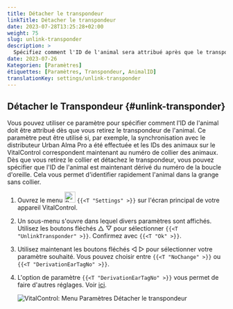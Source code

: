 ```yaml
---
title: Détacher le transpondeur
linkTitle: Détacher le transpondeur
date: 2023-07-28T13:25:28+02:00
weight: 75
slug: unlink-transponder
description: >
  Spécifiez comment l'ID de l'animal sera attribué après que le transpondeur a été détaché.
date: 2023-07-26
Kategorien: [Paramètres]
étiquettes: [Paramètres, Transpondeur, AnimalID]
translationKey: settings/unlink-transponder
---
```

## Détacher le Transpondeur {#unlink-transponder}

Vous pouvez utiliser ce paramètre pour spécifier comment l'ID de l'animal doit être attribué dès que vous retirez le transpondeur de l'animal. Ce paramètre peut être utilisé si, par exemple, la synchronisation avec le distributeur Urban Alma Pro a été effectuée et les IDs des animaux sur le VitalControl correspondent maintenant au numéro de collier des animaux. Dès que vous retirez le collier et détachez le transpondeur, vous pouvez spécifier que l'ID de l'animal est maintenant dérivé du numéro de la boucle d'oreille. Cela vous permet d'identifier rapidement l'animal dans la grange sans collier.

1. Ouvrez le menu <img src="/icons/gear.svg" width="25" align="bottom" alt="Paramètres" /> `{{<T "Settings" >}}` sur l'écran principal de votre appareil VitalControl.

2. Un sous-menu s'ouvre dans lequel divers paramètres sont affichés. Utilisez les boutons fléchés △ ▽ pour sélectionner `{{<T "UnlinkTransponder" >}}`. Confirmez avec `{{<T "Ok" >}}`.

3. Utilisez maintenant les boutons fléchés ◁ ▷ pour sélectionner votre paramètre souhaité. Vous pouvez choisir entre `{{<T "NoChange" >}}` ou `{{<T "DerivationEarTagNo" >}}`.

4. L'option de paramètre `{{<T "DerivationEarTagNo" >}}` vous permet de faire d'autres réglages. Voir [ici](/fr/docs/settings/animal-registration/#digit-of-the-new-id).

   ![VitalControl: Menu Paramètres Détacher le transpondeur](../images/unlink-transponder.png "Détacher le transpondeur")
